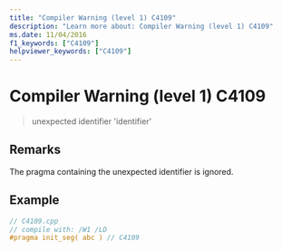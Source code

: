```yaml
---
title: "Compiler Warning (level 1) C4109"
description: "Learn more about: Compiler Warning (level 1) C4109"
ms.date: 11/04/2016
f1_keywords: ["C4109"]
helpviewer_keywords: ["C4109"]
---
```

# Compiler Warning (level 1) C4109

> unexpected identifier 'identifier'

## Remarks

The pragma containing the unexpected identifier is ignored.

## Example

```cpp
// C4109.cpp
// compile with: /W1 /LD
#pragma init_seg( abc ) // C4109
```
